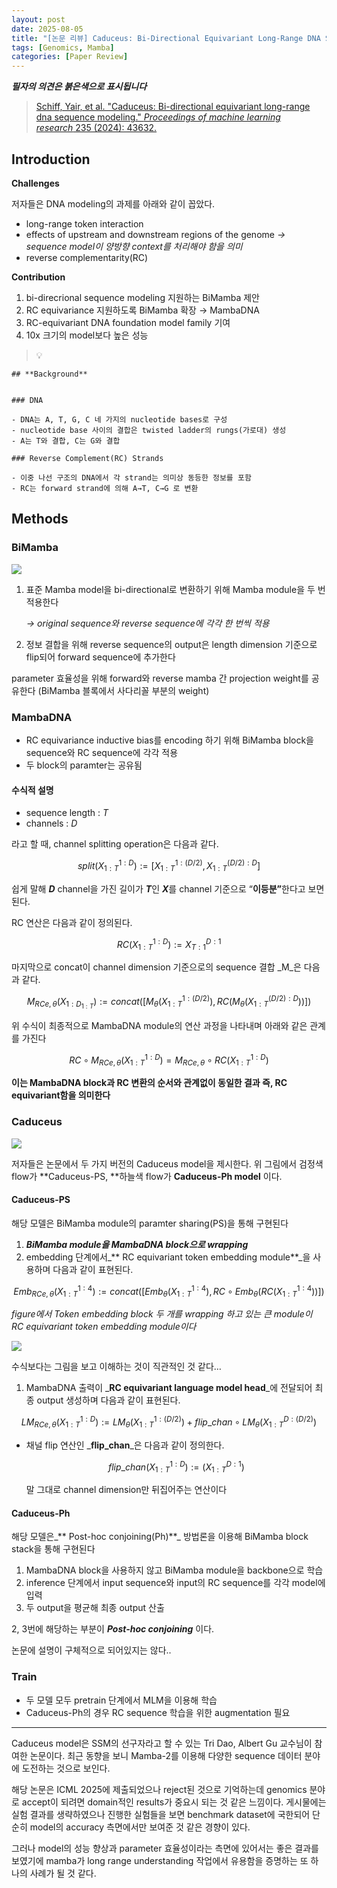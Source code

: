 ```yaml
---
layout: post
date: 2025-08-05
title: "[논문 리뷰] Caduceus: Bi-Directional Equivariant Long-Range DNA Sequence Modeling"
tags: [Genomics, Mamba]
categories: [Paper Review]
---
```


<span class="notion-red">_**필자의 의견은 붉은색으로 표시됩니다**_</span>


> [Schiff, Yair, et al. "Caduceus: Bi-directional equivariant long-range dna sequence modeling." ](https://pmc.ncbi.nlm.nih.gov/articles/PMC12189541/)[_Proceedings of machine learning research_](https://pmc.ncbi.nlm.nih.gov/articles/PMC12189541/)[ 235 (2024): 43632.](https://pmc.ncbi.nlm.nih.gov/articles/PMC12189541/)



## Introduction


**Challenges**


저자들은 DNA modeling의 과제를 아래와 같이 꼽았다.

- long-range token interaction
- effects of upstream and downstream regions of the genome 
_→ sequence model이 양방향 context를 처리해야 함을 의미_
- reverse complementarity(RC)

**Contribution**

1. bi-direcrional sequence modeling 지원하는 BiMamba 제안
1. RC equivariance 지원하도록 BiMamba 확장 → MambaDNA
1. RC-equivariant DNA foundation model family 기여
1. 10x 크기의 model보다 높은 성능

> 💡 


	## **Background**


	### DNA

	- DNA는 A, T, G, C 네 가지의 nucleotide bases로 구성
	- nucleotide base 사이의 결합은 twisted ladder의 rungs(가로대) 생성
	- A는 T와 결합, C는 G와 결합

	### Reverse Complement(RC) Strands

	- 이중 나선 구조의 DNA에서 각 strand는 의미상 동등한 정보를 포함
	- RC는 forward strand에 의해 A→T, C→G 로 변환


## Methods



### BiMamba


![](https://prod-files-secure.s3.us-west-2.amazonaws.com/542b861c-36a8-4051-84e5-8804b6728dba/2c247d59-7815-4980-99f0-8f0d21f445a7/image.png?X-Amz-Algorithm=AWS4-HMAC-SHA256&X-Amz-Content-Sha256=UNSIGNED-PAYLOAD&X-Amz-Credential=ASIAZI2LB466SUY4LQPF%2F20250904%2Fus-west-2%2Fs3%2Faws4_request&X-Amz-Date=20250904T210121Z&X-Amz-Expires=3600&X-Amz-Security-Token=IQoJb3JpZ2luX2VjEPz%2F%2F%2F%2F%2F%2F%2F%2F%2F%2FwEaCXVzLXdlc3QtMiJHMEUCIE6ljYCv2wY4uWvGjKHm%2BuHajCAytkQ2AnO3ygVS54G3AiEAgtUoKtL4fNZQyhSzGW9S%2FCB4hWinfduZrrhvDNb4mPMq%2FwMIZRAAGgw2Mzc0MjMxODM4MDUiDHBXSv6lVOP7dewTzyrcA0UyoZZQ3jchop3xhhptDq1T%2Flhh9Hw3%2BMqTQGXikLQiu0gT%2Fe4hWSGuB66NTIbFeBCwPzeKlRMpenKfccm0HMAGJbu4pXBudQuOzoqbYndrAeN%2FaqRd51XOuuhBDfadnkYfwyQPRwMBW3PkG%2B3f%2FgbE1Q619n49%2F6fe%2FSY5cF9qdVMHJLyrH5UOwzLHPret8hgcMoB32%2FGPWi5l9apc3gzKYf1MMADsmy6U03%2B1yYuqvLiFGhxirKVDaVGFw67jnP%2FjQlqqkq2eCBNCtjDsNLA5K0ZJ5gGzAHMud2j1o4GaKP3utBlwQFt7QBLYkzQdlNKzI055dlzZ%2Fwf2JevtyakbbFwfxzDRuWKZm3ztSL6O4lQ%2FSxqsfnzlkwq%2FhkrjGvFem0TuuxfDYcA83soX5AKPDdEJvN0pI32%2BLUA5h6OkW998sezzUGIfHSLIrWDd9RjBKJS7PbINPQ%2F7kba%2F7Yyoq2kHKr3SNJAs8yOVruz1H7q2w1sKV7qfkj8ui37%2FHjACPLgSIwaU5HrzbjHP6IfXTNhx9GxSBjanEfIqNFUS9W2EJJHbXpNz%2F%2BV8n4zgriAYk3Xf78nP5nScPBPWrMFzaUXFFcnmz%2BfTDwh7%2BJxPL9hpnadwf5nLcrH5MO3Z58UGOqUBuN5xp7ITXrpRlxFJWuGTHpDJA2tyfjgcIL5X8Tfs%2BxqorHfbcRFEPRAzFicyX%2BOpDv1MCc6IF61CRsJkQD%2FhsEYp%2BFDqrqiIsyYAxCUrxm7WlqLQY5LJF5Uwz%2FuCk%2BdQnAHktJRtcYGzi5dW7iEK7j4sSEqJU69RLASkL01oHM1xr0lRYWdSypxIT8g5kFkV%2FOkGoGDOd%2FIwr2zVsHhsosi261Lr&X-Amz-Signature=4cdeb4aeea0296e291aee8b180a4b8939bbd59303088ca90958947f76c259410&X-Amz-SignedHeaders=host&x-amz-checksum-mode=ENABLED&x-id=GetObject)

1. 표준 Mamba model을 bi-directional로 변환하기 위해 Mamba module을 두 번 적용한다

	_→ original sequence와 reverse sequence에 각각 한 번씩 적용_

1. 정보 결합을 위해 reverse sequence의 output은 length dimension 기준으로 flip되어 forward sequence에 추가한다

parameter 효율성을 위해 forward와 reverse mamba 간 projection weight를 공유한다 (BiMamba 블록에서 사다리꼴 부분의 weight)



### MambaDNA

- RC equivariance inductive bias를 encoding 하기 위해 BiMamba block을 sequence와 RC sequence에 각각 적용
- 두 block의 paramter는 공유됨


#### 수식적 설명

- sequence length : _T_
- channels : _D_

라고 할 때,  channel splitting operation은 다음과 같다.


$$
split(X^{1:D}_{1:T}):=[X^{1:(D/2)}_{1:T},X^{(D/2):D}_{1:T}]
$$


<span class="notion-red">쉽게 말해 </span><span class="notion-red">_**D**_</span><span class="notion-red"> channel을 가진 길이가 </span><span class="notion-red">_**T**_</span><span class="notion-red">인 </span><span class="notion-red">_**X**_</span><span class="notion-red">를 channel 기준으로 “</span><span class="notion-red">**이등분”**</span><span class="notion-red">한다고 보면 된다.</span>


RC 연산은 다음과 같이 정의된다.


$$
RC(X^{1:D}_{1:T}):=X^{D:1}_{T:1}
$$


마지막으로 concat이 channel dimension 기준으로의 sequence 결합 _M_은 다음과 같다.


$$
M_{RCe,\theta}(X_{1:D_{1:T}}):=concat([M_{\theta}(X^{1:(D/2)}_{1:T}),RC(M_{\theta}(X^{(D/2):D}_{1:T}))])
$$


위 수식이 최종적으로 MambaDNA module의 연산 과정을 나타내며 아래와 같은 관계를 가진다


$$
RC\circ M_{RCe,\theta}(X^{1:D}_{1:T}) = M_{RCe,\theta} \circ RC(X^{1:D}_{1:T})
$$


**이는 MambaDNA block과 RC 변환의 순서와 관계없이 동일한 결과 즉, RC equivariant함을 의미한다**



### Caduceus


![](https://prod-files-secure.s3.us-west-2.amazonaws.com/542b861c-36a8-4051-84e5-8804b6728dba/f94a60d7-8145-473b-aef9-7c68d3ec604a/image.png?X-Amz-Algorithm=AWS4-HMAC-SHA256&X-Amz-Content-Sha256=UNSIGNED-PAYLOAD&X-Amz-Credential=ASIAZI2LB466SUY4LQPF%2F20250904%2Fus-west-2%2Fs3%2Faws4_request&X-Amz-Date=20250904T210121Z&X-Amz-Expires=3600&X-Amz-Security-Token=IQoJb3JpZ2luX2VjEPz%2F%2F%2F%2F%2F%2F%2F%2F%2F%2FwEaCXVzLXdlc3QtMiJHMEUCIE6ljYCv2wY4uWvGjKHm%2BuHajCAytkQ2AnO3ygVS54G3AiEAgtUoKtL4fNZQyhSzGW9S%2FCB4hWinfduZrrhvDNb4mPMq%2FwMIZRAAGgw2Mzc0MjMxODM4MDUiDHBXSv6lVOP7dewTzyrcA0UyoZZQ3jchop3xhhptDq1T%2Flhh9Hw3%2BMqTQGXikLQiu0gT%2Fe4hWSGuB66NTIbFeBCwPzeKlRMpenKfccm0HMAGJbu4pXBudQuOzoqbYndrAeN%2FaqRd51XOuuhBDfadnkYfwyQPRwMBW3PkG%2B3f%2FgbE1Q619n49%2F6fe%2FSY5cF9qdVMHJLyrH5UOwzLHPret8hgcMoB32%2FGPWi5l9apc3gzKYf1MMADsmy6U03%2B1yYuqvLiFGhxirKVDaVGFw67jnP%2FjQlqqkq2eCBNCtjDsNLA5K0ZJ5gGzAHMud2j1o4GaKP3utBlwQFt7QBLYkzQdlNKzI055dlzZ%2Fwf2JevtyakbbFwfxzDRuWKZm3ztSL6O4lQ%2FSxqsfnzlkwq%2FhkrjGvFem0TuuxfDYcA83soX5AKPDdEJvN0pI32%2BLUA5h6OkW998sezzUGIfHSLIrWDd9RjBKJS7PbINPQ%2F7kba%2F7Yyoq2kHKr3SNJAs8yOVruz1H7q2w1sKV7qfkj8ui37%2FHjACPLgSIwaU5HrzbjHP6IfXTNhx9GxSBjanEfIqNFUS9W2EJJHbXpNz%2F%2BV8n4zgriAYk3Xf78nP5nScPBPWrMFzaUXFFcnmz%2BfTDwh7%2BJxPL9hpnadwf5nLcrH5MO3Z58UGOqUBuN5xp7ITXrpRlxFJWuGTHpDJA2tyfjgcIL5X8Tfs%2BxqorHfbcRFEPRAzFicyX%2BOpDv1MCc6IF61CRsJkQD%2FhsEYp%2BFDqrqiIsyYAxCUrxm7WlqLQY5LJF5Uwz%2FuCk%2BdQnAHktJRtcYGzi5dW7iEK7j4sSEqJU69RLASkL01oHM1xr0lRYWdSypxIT8g5kFkV%2FOkGoGDOd%2FIwr2zVsHhsosi261Lr&X-Amz-Signature=5d61b29edfeee58c2fb5a8462db328c9777f60849a4715f1cd5e2f16a1ff85e7&X-Amz-SignedHeaders=host&x-amz-checksum-mode=ENABLED&x-id=GetObject)


저자들은 논문에서 두 가지 버전의 Caduceus model을 제시한다. 위 그림에서 검정색 flow가 **Caduceus-PS, **하늘색 flow가 **Caduceus-Ph model** 이다.



#### Caduceus-PS


해당 모델은 BiMamba module의 paramter sharing(PS)을 통해 구현된다

1. _**BiMamba module을 MambaDNA block으로 wrapping**_
1. embedding 단계에서_** RC equivariant token embedding module**_을 사용하며 다음과 같이 표현된다.

$$
Emb_{RCe,\theta}(X^{1:4}_{1:T}):=concat([Emb_{\theta}(X^{1:4}_{1:T}),RC \circ Emb_{\theta}(RC(X^{1:4}_{1:T}))])
$$


_figure에서 Token embedding block 두 개를 wrapping 하고 있는 큰 module이 RC equivariant token embedding module이다_


![](https://prod-files-secure.s3.us-west-2.amazonaws.com/542b861c-36a8-4051-84e5-8804b6728dba/b175e4da-71eb-4e91-8c23-a06dabe673c9/image.png?X-Amz-Algorithm=AWS4-HMAC-SHA256&X-Amz-Content-Sha256=UNSIGNED-PAYLOAD&X-Amz-Credential=ASIAZI2LB466SUY4LQPF%2F20250904%2Fus-west-2%2Fs3%2Faws4_request&X-Amz-Date=20250904T210121Z&X-Amz-Expires=3600&X-Amz-Security-Token=IQoJb3JpZ2luX2VjEPz%2F%2F%2F%2F%2F%2F%2F%2F%2F%2FwEaCXVzLXdlc3QtMiJHMEUCIE6ljYCv2wY4uWvGjKHm%2BuHajCAytkQ2AnO3ygVS54G3AiEAgtUoKtL4fNZQyhSzGW9S%2FCB4hWinfduZrrhvDNb4mPMq%2FwMIZRAAGgw2Mzc0MjMxODM4MDUiDHBXSv6lVOP7dewTzyrcA0UyoZZQ3jchop3xhhptDq1T%2Flhh9Hw3%2BMqTQGXikLQiu0gT%2Fe4hWSGuB66NTIbFeBCwPzeKlRMpenKfccm0HMAGJbu4pXBudQuOzoqbYndrAeN%2FaqRd51XOuuhBDfadnkYfwyQPRwMBW3PkG%2B3f%2FgbE1Q619n49%2F6fe%2FSY5cF9qdVMHJLyrH5UOwzLHPret8hgcMoB32%2FGPWi5l9apc3gzKYf1MMADsmy6U03%2B1yYuqvLiFGhxirKVDaVGFw67jnP%2FjQlqqkq2eCBNCtjDsNLA5K0ZJ5gGzAHMud2j1o4GaKP3utBlwQFt7QBLYkzQdlNKzI055dlzZ%2Fwf2JevtyakbbFwfxzDRuWKZm3ztSL6O4lQ%2FSxqsfnzlkwq%2FhkrjGvFem0TuuxfDYcA83soX5AKPDdEJvN0pI32%2BLUA5h6OkW998sezzUGIfHSLIrWDd9RjBKJS7PbINPQ%2F7kba%2F7Yyoq2kHKr3SNJAs8yOVruz1H7q2w1sKV7qfkj8ui37%2FHjACPLgSIwaU5HrzbjHP6IfXTNhx9GxSBjanEfIqNFUS9W2EJJHbXpNz%2F%2BV8n4zgriAYk3Xf78nP5nScPBPWrMFzaUXFFcnmz%2BfTDwh7%2BJxPL9hpnadwf5nLcrH5MO3Z58UGOqUBuN5xp7ITXrpRlxFJWuGTHpDJA2tyfjgcIL5X8Tfs%2BxqorHfbcRFEPRAzFicyX%2BOpDv1MCc6IF61CRsJkQD%2FhsEYp%2BFDqrqiIsyYAxCUrxm7WlqLQY5LJF5Uwz%2FuCk%2BdQnAHktJRtcYGzi5dW7iEK7j4sSEqJU69RLASkL01oHM1xr0lRYWdSypxIT8g5kFkV%2FOkGoGDOd%2FIwr2zVsHhsosi261Lr&X-Amz-Signature=3fb695fd99a2d76ec7e3d89bc777e728284d458a98f91e594043bce6e74e3176&X-Amz-SignedHeaders=host&x-amz-checksum-mode=ENABLED&x-id=GetObject)


<span class="notion-red">수식보다는 그림을 보고 이해하는 것이 직관적인 것 같다…</span>

1. MambaDNA 출력이 _**RC equivariant language model head**_에 전달되어 최종 output 생성하며 다음과 같이 표현된다.

$$
LM_{RCe,\theta}(X^{1:D}_{1:T}):= LM_{\theta}(X^{1:(D/2)}_{1:T})+flip\_chan\circ LM_{\theta}(X^{D:(D/2)}_{1:T})
$$

- 채널 flip 연산인 _**flip\_chan**_은 다음과 같이 정의한다.

	$$
	flip\_chan(X^{1:D}_{1:T}):=(X^{D:1}_{1:T})
	$$


	말 그대로 channel dimension만 뒤집어주는 연산이다



#### Caduceus-Ph


해당 모델은_** Post-hoc conjoining(Ph)**_ 방법론을 이용해 BiMamba block stack을 통해 구현된다

1. MambaDNA block을 사용하지 않고 BiMamba module을 backbone으로 학습
1. inference 단계에서 input sequence와 input의 RC sequence를 각각 model에 입력
1. 두 output을 평균해 최종 output 산출

2, 3번에 해당하는 부분이 _**Post-hoc conjoining**_ 이다.


<span class="notion-red">논문에 설명이 구체적으로 되어있지는 않다..</span>



### Train

- 두 모델 모두 pretrain 단계에서 MLM을 이용해 학습
- Caduceus-Ph의 경우 RC sequence 학습을 위한 augmentation 필요

---


<span class="notion-red">Caduceus model은 SSM의 선구자라고 할 수 있는 Tri Dao, Albert Gu 교수님이 참여한 논문이다. 최근 동향을 보니 Mamba-2를 이용해 다양한 sequence 데이터 분야에 도전하는 것으로 보인다.</span>


<span class="notion-red">해당 논문은 ICML 2025에 제출되었으나 reject된 것으로 기억하는데 genomics 분야로 accept이 되려면 domain적인 results가 중요시 되는 것 같은 느낌이다. 게시물에는 실험 결과를 생략하였으나 진행한 실험들을 보면 benchmark dataset에 국한되어 단순히 model의 accuracy 측면에서만 보여준 것 같은 경향이 있다.</span>


<span class="notion-red">그러나 model의 성능 향상과 parameter 효율성이라는 측면에 있어서는 좋은 결과를 보였기에 mamba가 long range understanding 작업에서 유용함을 증명하는 또 하나의 사례가 될 것 같다.</span>

